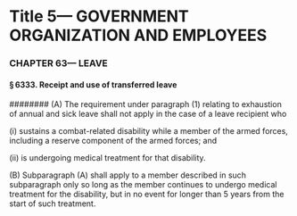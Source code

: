 
# Title 5— GOVERNMENT ORGANIZATION AND EMPLOYEES
### CHAPTER 63— LEAVE
#### § 6333. Receipt and use of transferred leave
######## (A) The requirement under paragraph (1) relating to exhaustion of annual and sick leave shall not apply in the case of a leave recipient who

(i) sustains a combat-related disability while a member of the armed forces, including a reserve component of the armed forces; and

(ii) is undergoing medical treatment for that disability.

(B) Subparagraph (A) shall apply to a member described in such subparagraph only so long as the member continues to undergo medical treatment for the disability, but in no event for longer than 5 years from the start of such treatment.
